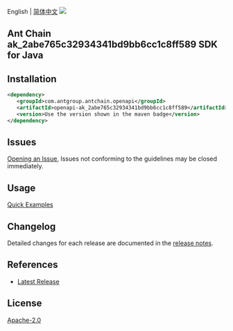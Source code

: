English | [简体中文](README-CN.md)
![](https://aliyunsdk-pages.alicdn.com/icons/AlibabaCloud.svg)

## Ant Chain ak_2abe765c32934341bd9bb6cc1c8ff589 SDK for Java

## Installation

```xml
<dependency>
   <groupId>com.antgroup.antchain.openapi</groupId>
   <artifactId>openapi-ak_2abe765c32934341bd9bb6cc1c8ff589</artifactId>
   <version>Use the version shown in the maven badge</version>
</dependency>
```

## Issues
[Opening an Issue](https://github.com/alipay/antchain-openapi-prod-sdk/issues/new), Issues not conforming to the guidelines may be closed immediately.

## Usage
[Quick Examples](https://github.com/alipay/antchain-openapi-prod-sdk/blob/master/docs/0-Examples-EN.md#quick-examples)

## Changelog
Detailed changes for each release are documented in the [release notes](./ChangeLog.txt).

## References
* [Latest Release](https://github.com/alipay/antchain-openapi-prod-sdk/)

## License
[Apache-2.0](http://www.apache.org/licenses/LICENSE-2.0)
